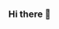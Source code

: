 ### Hi there 👋

<!--
**srivikram/srivikram** is a ✨ _special_ ✨ repository because its `README.md` (this file) appears on your GitHub profile.

Here are some ideas to get you started:

- 🔭 I’m currently working on My Masters
- 🌱 I’m currently learning Advanced concepts in programming
- 💬 About me: Food Lover🍔🍟🌭🍪. Adventurer. Globetrotter ✈️. Living my dreams. In love with my family. Don’t like me? Don’t care.😉
-->
